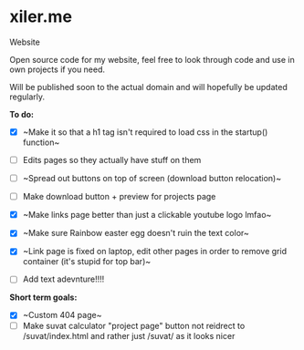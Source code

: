 # xiler.me
Website

Open source code for my website, feel free to look through code and use in own projects if you need.

Will be published soon to the actual domain and will hopefully be updated regularly.

**To do:**

- [x] ~Make it so that a h1 tag isn't required to load css in the startup() function~
- [ ] Edits pages so they actually have stuff on them
- [ ] ~Spread out buttons on top of screen (download button relocation)~
- [ ] Make download button + preview for projects page
- [x] ~Make links page better than just a clickable youtube logo lmfao~
- [x] ~Make sure Rainbow easter egg doesn't ruin the text color~
- [x] ~Link page is fixed on laptop, edit other pages in order to remove grid container (it's stupid for top bar)~

- [ ] Add text adevnture!!!!


**Short term goals:**

- [x] ~Custom 404 page~
- [ ] Make suvat calculator "project page" button not reidrect to /suvat/index.html and rather just /suvat/ as it looks nicer
